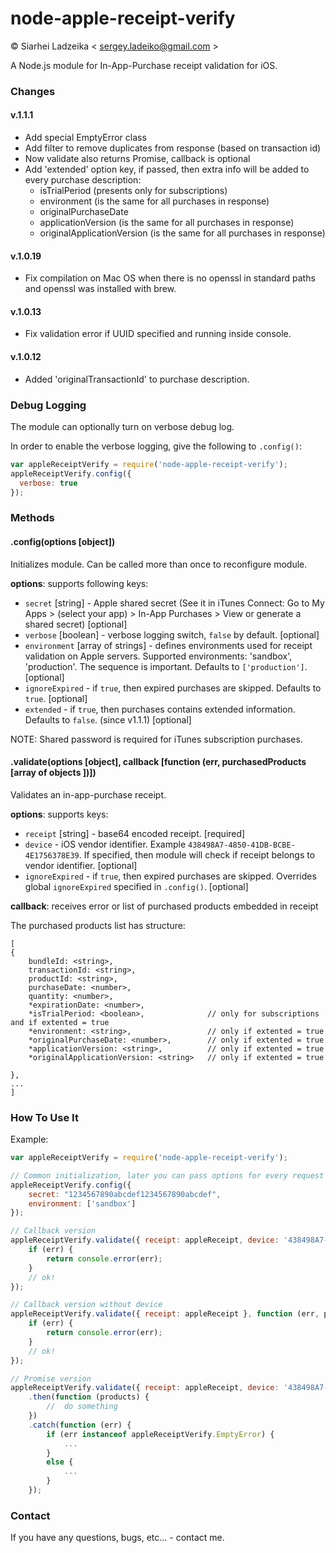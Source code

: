 # node-apple-receipt-verify

© Siarhei Ladzeika < <sergey.ladeiko@gmail.com> >

A Node.js module for In-App-Purchase receipt validation for iOS.

### Changes

#### v.1.1.1
* Add special EmptyError class
* Add filter to remove duplicates from response (based on transaction id)
* Now validate also returns Promise, callback is optional
* Add 'extended' option key, if passed, then extra info will be added to every purchase description:
  * isTrialPeriod (presents only for subscriptions)
  * environment (is the same for all purchases in response)
  * originalPurchaseDate
  * applicationVersion (is the same for all purchases in response)
  * originalApplicationVersion (is the same for all purchases in response)

#### v.1.0.19
* Fix compilation on Mac OS when there is no openssl in standard paths and openssl was installed with brew.

#### v.1.0.13
* Fix validation error if UUID specified and running inside console.

#### v.1.0.12
* Added 'originalTransactionId' to purchase description. 

### Debug Logging

The module can optionally turn on verbose debug log.

In order to enable the verbose logging, give the following to `.config()`:

```javascript
var appleReceiptVerify = require('node-apple-receipt-verify');
appleReceiptVerify.config({
  verbose: true
});
```

### Methods

#### .config(options [object])

Initializes module. Can be called more than once to reconfigure module.

**options**: supports following keys:
- `secret` [string] - Apple shared secret (See it in iTunes Connect: Go to My Apps > (select your app) > In-App Purchases > View or generate a shared secret) [optional]
- `verbose` [boolean] - verbose logging switch, `false` by default. [optional]
- `environment` [array of strings] - defines environments used for receipt validation on Apple servers. Supported environments: 'sandbox', 'production'. The sequence is important. Defaults to `['production']`. [optional]
- `ignoreExpired` - if `true`, then expired purchases are skipped. Defaults to `true`. [optional]
- `extended` - if `true`, then purchases contains extended information. Defaults to `false`. (since v1.1.1) [optional]


NOTE: Shared password is required for iTunes subscription purchases.

#### .validate(options [object], callback [function (err, purchasedProducts [array of objects ])])

Validates an in-app-purchase receipt.

**options**: supports keys:
- `receipt` [string] - base64 encoded receipt. [required]
- `device` - iOS vendor identifier. Example `438498A7-4850-41DB-BCBE-4E1756378E39`. If specified, then module will check if receipt belongs to vendor identifier. [optional]
- `ignoreExpired` - if `true`, then expired purchases are skipped. Overrides global `ignoreExpired` specified in `.config()`. [optional]

**callback**:  receives error or list of purchased products embedded in receipt

The purchased products list has structure:

```
[
{
    bundleId: <string>,
    transactionId: <string>,
    productId: <string>,
    purchaseDate: <number>,
    quantity: <number>,
    *expirationDate: <number>,
    *isTrialPeriod: <boolean>,              // only for subscriptions and if extented = true
    *environment: <string>,                 // only if extented = true
    *originalPurchaseDate: <number>,        // only if extented = true
    *applicationVersion: <string>,          // only if extented = true
    *originalApplicationVersion: <string>   // only if extented = true

},
...
]
```

### How To Use It

Example:

```javascript
var appleReceiptVerify = require('node-apple-receipt-verify');

// Common initialization, later you can pass options for every request in options
appleReceiptVerify.config({
    secret: "1234567890abcdef1234567890abcdef",
    environment: ['sandbox']
});

// Callback version
appleReceiptVerify.validate({ receipt: appleReceipt, device: '438498A7-4850-41DB-BCBE-4E1756378E39' }, function (err, products) {
    if (err) {
        return console.error(err);
    }
    // ok!
});

// Callback version without device
appleReceiptVerify.validate({ receipt: appleReceipt }, function (err, products) {
    if (err) {
        return console.error(err);
    }
    // ok!
});

// Promise version
appleReceiptVerify.validate({ receipt: appleReceipt, device: '438498A7-4850-41DB-BCBE-4E1756378E39' })
    .then(function (products) {
        //  do something
    })
    .catch(function (err) {
        if (err instanceof appleReceiptVerify.EmptyError) {
            ...
        }
        else {
            ...
        }
    });
```

### Contact

If you have any questions, bugs, etc... - contact me.

